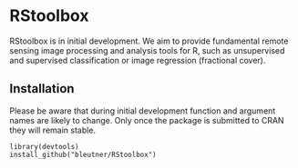 # RStoolbox

RStoolbox is in initial development. We aim to provide fundamental remote sensing image processing and 
analysis tools for R, such as unsupervised and supervised classification or image regression (fractional cover).

## Installation
Please be aware that during initial development function and argument names are likely to change.
Only once the package is submitted to CRAN they will remain stable.

    library(devtools)
    install_github("bleutner/RStoolbox")